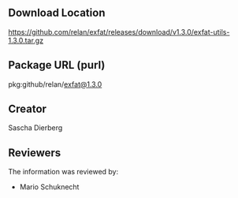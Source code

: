 ## Download Location

https://github.com/relan/exfat/releases/download/v1.3.0/exfat-utils-1.3.0.tar.gz

## Package URL (purl)

pkg:github/relan/exfat@1.3.0

## Creator

Sascha Dierberg

## Reviewers

The information was reviewed by:

* Mario Schuknecht
